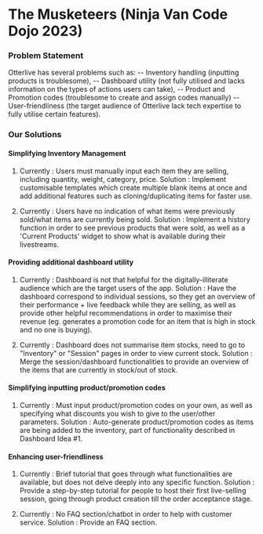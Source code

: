 # The Musketeers (Ninja Van Code Dojo 2023)

### Problem Statement 
Otterlive has several problems such as:
-- Inventory handling (inputting products is troublesome),
-- Dashboard utility (not fully utilised and lacks information on the types of actions users can take), 
-- Product and Promotion codes (troublesome to create and assign codes manually) 
-- User-friendliness (the target audience of Otterlive lack tech expertise to fully utilise certain features). 

### Our Solutions 

#### Simplifying Inventory Management 
1. Currently : Users must manually input each item they are selling, including quantity, weight, category, price.
   Solution : Implement customisable templates which create multiple blank items at once and add additional features such as cloning/duplicating items for faster use.

2. Currently : Users have no indication of what items were previously sold/what items are currently being sold.
   Solution : Implement a history function in order to see previous products that were sold, as well as a 'Current Products' widget to show what is available during their livestreams.

#### Providing additional dashboard utility
1. Currently : Dashboard is not that helpful for the digitally-illiterate audience which are the target users of the app.
   Solution : Have the dashboard correspond to individual sessions, so they get an overview of their performance + live feedback while they are selling, as well as provide other helpful recommendations in order to maximise their revenue (eg. generates a promotion code for an item that is high in stock and no one is buying).

2. Currently : Dashboard does not summarise item stocks, need to go to "Inventory" or "Session" pages in order to view current stock.
   Solution : Merge the session/dashboard functionalities to provide an overview of the items that are currently in stock/out of stock.
   
#### Simplifying inputting product/promotion codes
1. Currently : Must input product/promotion codes on your own, as well as specifying what discounts you wish to give to the user/other parameters.
   Solution : Auto-generate product/promotion codes as items are being added to the inventory, part of functionality described in Dashboard Idea #1.
   
#### Enhancing user-friendliness
1. Currently : Brief tutorial that goes through what functionalities are available, but does not delve deeply into any specific function.
   Solution : Provide a step-by-step tutorial for people to host their first live-selling session, going through product creation till the order acceptance stage.
   
2. Currently : No FAQ section/chatbot in order to help with customer service.
   Solution : Provide an FAQ section.
